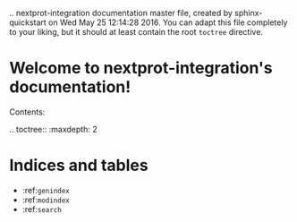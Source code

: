 .. nextprot-integration documentation master file, created by
   sphinx-quickstart on Wed May 25 12:14:28 2016.
   You can adapt this file completely to your liking, but it should at least
   contain the root `toctree` directive.

Welcome to nextprot-integration's documentation!
================================================

Contents:

.. toctree::
   :maxdepth: 2



Indices and tables
==================

* :ref:`genindex`
* :ref:`modindex`
* :ref:`search`

